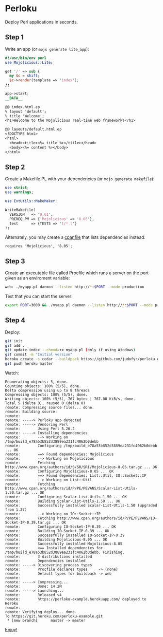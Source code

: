 Perloku
=======

Deploy Perl applications in seconds.

## Step 1

Write an app (or `mojo generate lite_app`):

```perl
#!/usr/bin/env perl
use Mojolicious::Lite;

get '/' => sub {
  my $c = shift;
  $c->render(template => 'index');
};

app->start;
__DATA__

@@ index.html.ep
% layout 'default';
% title 'Welcome';
<h1>Welcome to the Mojolicious real-time web framework!</h1>

@@ layouts/default.html.ep
<!DOCTYPE html>
<html>
  <head><title><%= title %></title></head>
  <body><%= content %></body>
</html>
```

## Step 2

Create a Makefile.PL with your dependencies (or `mojo generate makefile`):

```perl
use strict;
use warnings;

use ExtUtils::MakeMaker;

WriteMakefile(
  VERSION   => '0.01',
  PREREQ_PM => {'Mojolicious' => '8.05'},
  test      => {TESTS => 't/*.t'}
);
```

Alternately, you may create a
[cpanfile](https://metacpan.org/pod/distribution/Module-CPANfile/lib/cpanfile.pod)
that lists dependencies instead:

```
requires 'Mojolicious', '8.05';
```

## Step 3

Create an executable file called Procfile which runs a server on the port
given as an enviroment variable:

```sh
web: ./myapp.pl daemon --listen http://*:$PORT --mode production
```


Test that you can start the server:

```sh
export PORT=3000 && ./myapp.pl daemon --listen http://*:$PORT --mode production
```

## Step 4

Deploy:

```sh
git init
git add .
git update-index --chmod=+x myapp.pl (only if using Windows)
git commit -m "Initial version"
heroku create -s cedar --buildpack https://github.com/judofyr/perloku.git
git push heroku master
```


Watch:

```
Enumerating objects: 5, done.
Counting objects: 100% (5/5), done.
Delta compression using up to 8 threads
Compressing objects: 100% (5/5), done.
Writing objects: 100% (5/5), 767 bytes | 767.00 KiB/s, done.
Total 5 (delta 0), reused 0 (delta 0)
remote: Compressing source files... done.
remote: Building source:
remote:
remote: -----> Perloku app detected
remote: -----> Vendoring Perl
remote:        Using Perl 5.26.2
remote: -----> Installing dependencies
remote:        --> Working on /tmp/build_e78a53b852d3889ea231fc4062b0debb
remote:        Configuring /tmp/build_e78a53b852d3889ea231fc4062b0debb ... OK
remote:        ==> Found dependencies: Mojolicious
remote:        --> Working on Mojolicious
remote:        Fetching http://www.cpan.org/authors/id/S/SR/SRI/Mojolicious-8.05.tar.gz ... OK
remote:        Configuring Mojolicious-8.05 ... OK
remote:        ==> Found dependencies: List::Util, IO::Socket::IP
remote:        --> Working on List::Util
remote:        Fetching http://www.cpan.org/authors/id/P/PE/PEVANS/Scalar-List-Utils-1.50.tar.gz ... OK
remote:        Configuring Scalar-List-Utils-1.50 ... OK
remote:        Building Scalar-List-Utils-1.50 ... OK
remote:        Successfully installed Scalar-List-Utils-1.50 (upgraded from 1.27)
remote:        --> Working on IO::Socket::IP
remote:        Fetching http://www.cpan.org/authors/id/P/PE/PEVANS/IO-Socket-IP-0.39.tar.gz ... OK
remote:        Configuring IO-Socket-IP-0.39 ... OK
remote:        Building IO-Socket-IP-0.39 ... OK
remote:        Successfully installed IO-Socket-IP-0.39
remote:        Building Mojolicious-8.05 ... OK
remote:        Successfully installed Mojolicious-8.05
remote:        <== Installed dependencies for /tmp/build_e78a53b852d3889ea231fc4062b0debb. Finishing.
remote:        3 distributions installed
remote:        Dependencies installed
remote: -----> Discovering process types
remote:        Procfile declares types     -> (none)
remote:        Default types for buildpack -> web
remote:
remote: -----> Compressing...
remote:        Done: 14.2M
remote: -----> Launching...
remote:        Released v4
remote:        https://perloku-example.herokuapp.com/ deployed to Heroku
remote:
remote: Verifying deploy... done.
To https://git.heroku.com/perloku-example.git
 * [new branch]      master -> master
```

[Enjoy!](http://perloku-example.herokuapp.com)
